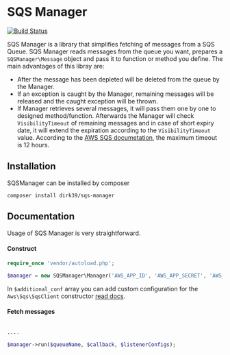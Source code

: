 # SQS Manager
[![Build Status](https://travis-ci.org/dirk39/sqs-manager.svg?branch=master)](https://travis-ci.org/dirk39/sqs-manager)

SQS Manager is a library that simplifies fetching of messages from a SQS Queue. SQS Manager reads messages from the queue you want, prepares a `SQSManager\Message` object and pass it to function or method you define. The main advantages of this libray are: 
 - After the message has been depleted will be deleted from the queue by the Manager. 
 - If an exception is caught by the Manager, remaining messages will be released and the caught exception will be thrown. 
 - If Manager retrieves several messages, it will pass them one by one to designed method/function. Afterwards the Manager will check `VisibilityTimeout` of remaining messages and in case of short expiry date, it will extend the expiration according to the `VisibilityTimeout` value. According to the [AWS SQS documetation](https://docs.aws.amazon.com/AWSSimpleQueueService/latest/SQSDeveloperGuide/sqs-visibility-timeout.html), the maximum timeout is 12 hours.

## Installation
SQSManager can be installed by composer
```
composer install dirk39/sqs-manager
```

## Documentation
Usage of SQS Manager is very straightforward.

#### Construct
```php
require_once 'vendor/autoload.php';

$manager = new SQSManager\Manager('AWS_APP_ID', 'AWS_APP_SECRET', 'AWS_REGION', $additional_conf);

 ```
 In `$additional_conf` array you can add custom configuration for the `Aws\Sqs\SqsClient` constructor [read docs](https://docs.aws.amazon.com/aws-sdk-php/v3/api/class-Aws.Sqs.SqsClient.html#___construct).
 
 #### Fetch messages
 ```php
 
 ....
 
 $manager->run($queueName, $callback, $listenerConfigs);
 
 ```
 
